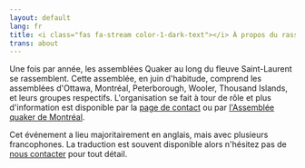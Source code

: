 ```yaml
---
layout: default
lang: fr
title: <i class="fas fa-stream color-1-dark-text"></i> À propos du rassemblement régional
trans: about
---
```

Une fois par année, les assemblées Quaker au long du fleuve Saint-Laurent se rassemblent. Cette assemblée, en juin d'habitude, comprend les assemblées d'Ottawa, Montréal, Peterborough, Wooler, Thousand Islands, et leurs groupes respectifs. L'organisation se fait à tour de rôle et plus d'information est disponible par la [page de contact](/contact-fr.html) ou par [l'Assemblée quaker de Montréal](https://montreal.quaker.ca/fr/accueil/). 

Cet événement a lieu majoritairement en anglais, mais avec plusieurs francophones. La traduction est souvent disponible alors n'hésitez pas de [nous contacter](/contact-fr.html)  pour tout détail.

